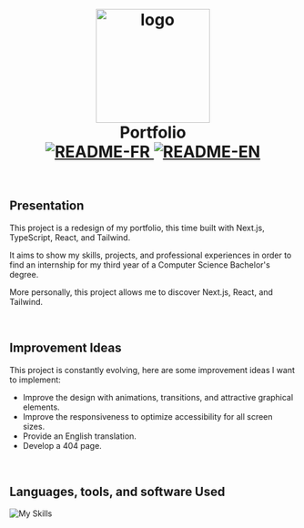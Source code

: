 <h1 align="center">
  <br>
  <img src="https://avatars.githubusercontent.com/u/130988871" width="200" alt="logo">
  <br>
  <b>Portfolio</b>
  <br>
  <a href="README.md">
    <img src="https://img.shields.io/badge/README-FR-blue" alt="README-FR">
  </a>
  <a href="README-EN.md">
    <img src="https://img.shields.io/badge/README-EN-blue" alt="README-EN">
  </a>
</h1>

<br>

## Presentation
This project is a redesign of my portfolio, this time built with Next.js, TypeScript, React, and Tailwind.

It aims to show my skills, projects, and professional experiences in order to find an internship for my third year of a Computer Science Bachelor's degree.

More personally, this project allows me to discover Next.js, React, and Tailwind.

<br>

## Improvement Ideas

This project is constantly evolving, here are some improvement ideas I want to implement:

- Improve the design with animations, transitions, and attractive graphical elements.
- Improve the responsiveness to optimize accessibility for all screen sizes.
- Provide an English translation.
- Develop a 404 page.


<br>

## Languages, tools, and software Used

![My Skills](https://go-skill-icons.vercel.app/api/icons?i=webstorm,nextjs,ts,react,tailwind,git,github,vercel&theme=dark)